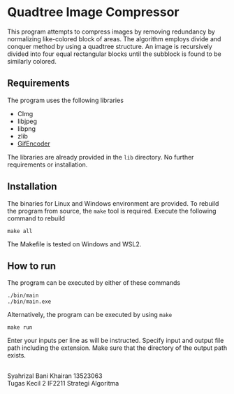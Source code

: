 # Quadtree Image Compressor
This program attempts to compress images by removing redundancy by normalizing like-colored block of areas. The algorithm employs divide and conquer method by using a quadtree structure. An image is recursively divided into four equal rectangular blocks until the subblock is found to be similarly colored.

## Requirements
The program uses the following libraries
- CImg
- libjpeg
- libpng
- zlib
- [GifEncoder](https://github.com/xiaozhuai/GifEncoder)
  
The libraries are already provided in the `lib` directory. No further requirements or installation.

## Installation
The binaries for Linux and Windows environment are provided. To rebuild the program from source, the `make` tool is required. Execute the following command to rebuild
```
make all
```
The Makefile is tested on Windows and WSL2.

## How to run
The program can be executed by either of these commands
```
./bin/main
./bin/main.exe
```
Alternatively, the program can be executed by using `make`
```
make run
```
Enter your inputs per line as will be instructed. Specify input and output file path including the extension. Make sure that the directory of the output path exists.

##
Syahrizal Bani Khairan 13523063  
Tugas Kecil 2 IF2211 Strategi Algoritma

